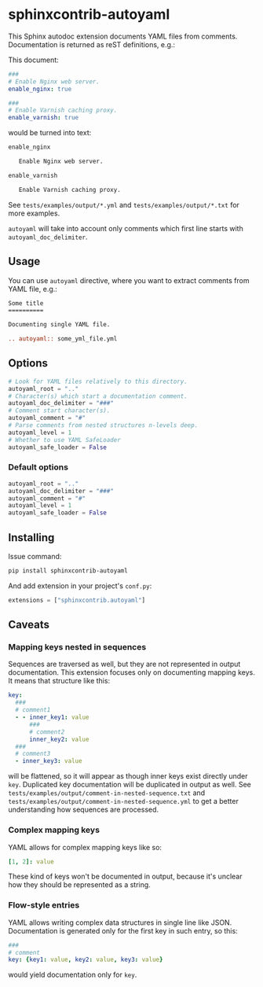 # sphinxcontrib-autoyaml

This Sphinx autodoc extension documents YAML files from comments. Documentation
is returned as reST definitions, e.g.:

This document:

```yaml
###
# Enable Nginx web server.
enable_nginx: true

###
# Enable Varnish caching proxy.
enable_varnish: true
```

would be turned into text:

```rst
enable_nginx

   Enable Nginx web server.

enable_varnish

   Enable Varnish caching proxy.
```

See `tests/examples/output/*.yml` and `tests/examples/output/*.txt` for
more examples.

`autoyaml` will take into account only comments which first line starts with
`autoyaml_doc_delimiter`.

## Usage

You can use `autoyaml` directive, where you want to extract comments
from YAML file, e.g.:

```rst
Some title
==========

Documenting single YAML file.

.. autoyaml:: some_yml_file.yml
```

## Options

```python
# Look for YAML files relatively to this directory.
autoyaml_root = ".."
# Character(s) which start a documentation comment.
autoyaml_doc_delimiter = "###"
# Comment start character(s).
autoyaml_comment = "#"
# Parse comments from nested structures n-levels deep.
autoyaml_level = 1
# Whether to use YAML SafeLoader
autoyaml_safe_loader = False
```

### Default options

```python
autoyaml_root = ".."
autoyaml_doc_delimiter = "###"
autoyaml_comment = "#"
autoyaml_level = 1
autoyaml_safe_loader = False
```

## Installing

Issue command:

```sh
pip install sphinxcontrib-autoyaml
```

And add extension in your project's ``conf.py``:

```python
extensions = ["sphinxcontrib.autoyaml"]
```

## Caveats

### Mapping keys nested in sequences

Sequences are traversed as well, but they are not represented in output
documentation. This extension focuses only on documenting mapping keys. It means
that structure like this:

```yaml
key:
  ###
  # comment1
  - - inner_key1: value
      ###
      # comment2
      inner_key2: value
  ###
  # comment3
  - inner_key3: value
```

will be flattened, so it will appear as though inner keys exist directly under
`key`. Duplicated key documentation will be duplicated in output as well. See
`tests/examples/output/comment-in-nested-sequence.txt` and
`tests/examples/output/comment-in-nested-sequence.yml` to get a better
understanding how sequences are processed.

### Complex mapping keys

YAML allows for complex mapping keys like so:

```yaml
[1, 2]: value
```

These kind of keys won't be documented in output, because it's unclear how they
should be represented as a string.

### Flow-style entries

YAML allows writing complex data structures in single line like JSON.
Documentation is generated only for the first key in such entry, so this:

```yaml
###
# comment
key: {key1: value, key2: value, key3: value}
```

would yield documentation only for `key`.
